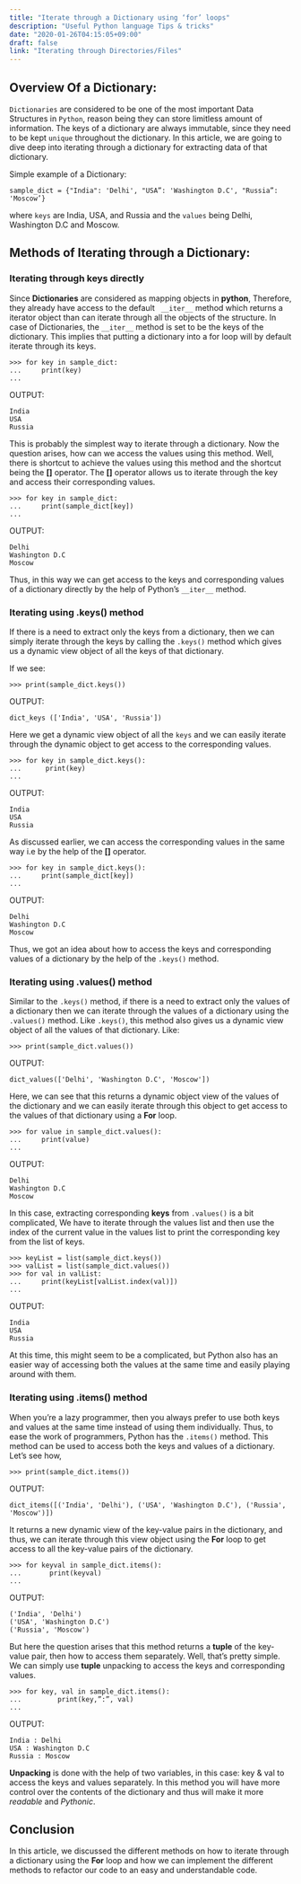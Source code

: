 ```yaml
---
title: "Iterate through a Dictionary using ‘for’ loops"
description: "Useful Python language Tips & tricks"
date: "2020-01-26T04:15:05+09:00"
draft: false
link: "Iterating through Directories/Files"
---
```


## Overview Of a Dictionary:

`Dictionaries` are considered to be one of the most important Data Structures in `Python`, reason being they can store limitless amount of information. The keys of a dictionary are always immutable, since they need to be kept `unique` throughout the dictionary. In this article, we are going to dive deep into iterating through a dictionary for extracting data of that dictionary.

Simple example of a Dictionary:

```
sample_dict = {"India": 'Delhi', "USA”: 'Washington D.C', "Russia”: 'Moscow’}

```
where `keys` are India, USA, and Russia and the `values` being Delhi, Washington D.C and Moscow.

## Methods of Iterating through a Dictionary:

### Iterating through keys directly

Since **Dictionaries** are considered as mapping objects in **python**, Therefore, they already have access to the default ` __iter__` method which returns a iterator object than can iterate through all the objects of the structure. In case of Dictionaries, the `__iter__` method is set to be the keys of the dictionary. This implies that putting a dictionary into a for loop will by default iterate through its keys.  

```
>>> for key in sample_dict:
...     print(key)
...
```
OUTPUT:

```
India
USA
Russia
```
This is probably the simplest way to iterate through a dictionary. Now the question arises, how can we access the values using this method. Well, there is shortcut to achieve the values using this method and the shortcut being the **[]** operator. The **[]** operator allows us to iterate through the key and access their corresponding values.

```
>>> for key in sample_dict:
...     print(sample_dict[key])
...
```
OUTPUT:

```
Delhi
Washington D.C
Moscow
```
Thus, in this way we can get access to the keys and corresponding values of a dictionary directly by the help of Python’s `__iter__` method.

### Iterating using .keys() method

If there is a need to extract only the keys from a dictionary, then we can simply iterate through the keys by calling the `.keys()` method which gives us a dynamic view object of all the keys of that dictionary.

If we see:
```
>>> print(sample_dict.keys())
```
OUTPUT:
```
dict_keys (['India', 'USA', 'Russia'])
```
Here we get a dynamic view object of all the `keys` and we can easily iterate through the dynamic object to get access to the corresponding values.

```
>>> for key in sample_dict.keys():
...    	 print(key)
...
```
OUTPUT:
```
India
USA
Russia
```
As discussed earlier, we can access the corresponding values in the same way i.e by the help of the **[]** operator.

```
>>> for key in sample_dict.keys():
...     print(sample_dict[key])
...
```
OUTPUT:
```
Delhi
Washington D.C
Moscow
```
Thus, we got an idea about how to access the keys and corresponding values of a dictionary by the help of the `.keys()` method.

### Iterating using .values() method

Similar to the `.keys()` method, if there is a need to extract only the values of a dictionary then we can iterate through the values of a dictionary using the `.values()` method. Like `.keys()`, this method also gives us a dynamic view object of all the values of that dictionary. 
Like:

```
>>> print(sample_dict.values())
```

OUTPUT:

```
dict_values(['Delhi', 'Washington D.C', 'Moscow'])
```

Here, we can see that this returns a dynamic object view of the values of the dictionary and we can easily iterate through this object to get access to the values of that dictionary using a **For** loop.

```
>>> for value in sample_dict.values():
...     print(value)
...
```
OUTPUT:
```
Delhi
Washington D.C
Moscow
```
In this case, extracting corresponding **keys** from `.values()` is a bit complicated, We have to iterate through the values list and then use the index of the current value in the values list to print the corresponding key from the list of keys.

```
>>> keyList = list(sample_dict.keys())
>>> valList = list(sample_dict.values())
>>> for val in valList:
...     print(keyList[valList.index(val)])
...
```
OUTPUT:
```
India
USA
Russia
```
At this time, this might seem to be a complicated, but Python also has an easier way of accessing both the values at the same time and easily playing around with them.

### Iterating using .items() method

When you’re a lazy programmer, then you always prefer to use both keys and values at the same time instead of using them individually. Thus, to ease the work of programmers, Python has the `.items()` method. This method can be used to access both the keys and values of a dictionary. 
Let’s see how,

```
>>> print(sample_dict.items())
```
OUTPUT:
```
dict_items([('India', 'Delhi'), ('USA', 'Washington D.C'), ('Russia', 'Moscow')]) 
```
It returns a new dynamic view of the key-value pairs in the dictionary, and thus, we can iterate through this view object using the **For** loop to get access to all the key-value pairs of the dictionary.

```
>>> for keyval in sample_dict.items():
...       print(keyval)
...
```
OUTPUT:
```
('India', 'Delhi')
('USA', 'Washington D.C')
('Russia', 'Moscow')
```
But here the question arises that this method returns a **tuple** of the key-value pair, then how to access them separately. Well, that’s pretty simple. We can simply use **tuple** unpacking to access the keys and corresponding values.

```
>>> for key, val in sample_dict.items():
...     	print(key,”:”, val)
...
```
OUTPUT:
```
India : Delhi
USA : Washington D.C
Russia : Moscow
```
**Unpacking** is done with the help of two variables, in this case: key & val to access the keys and values separately. In this method you will have more control over the contents of the dictionary and thus will make it more *readable* and *Pythonic*.

## Conclusion

In this article, we discussed the different methods on how to iterate through a dictionary using the **For** loop and how we can implement the different methods to refactor our code to an easy and understandable code. 